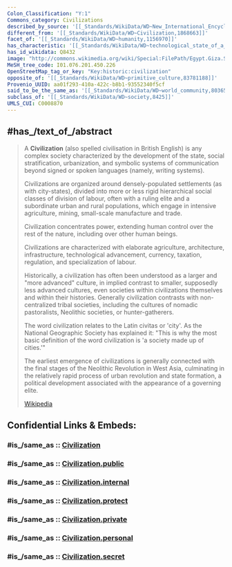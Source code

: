 ```yaml
---
Colon_Classification: "Y:1"
Commons_category: Civilizations
described_by_source: '[[_Standards/WikiData/WD~New_International_Encyclopedia,1029706]]'
different_from: '[[_Standards/WikiData/WD~Civilization,1868663]]'
facet_of: '[[_Standards/WikiData/WD~humanity,1156970]]'
has_characteristic: '[[_Standards/WikiData/WD~technological_state_of_a_civilization,113470485]]'
has_id_wikidata: Q8432
image: "http://commons.wikimedia.org/wiki/Special:FilePath/Egypt.Giza.Sphinx.02.jpg"
MeSH_tree_code: I01.076.201.450.226
OpenStreetMap_tag_or_key: "Key:historic:civilization"
opposite_of: '[[_Standards/WikiData/WD~primitive_culture,83781188]]'
Provenio_UUID: aa01f293-410a-422c-b8b1-93552340f5cf
said_to_be_the_same_as: '[[_Standards/WikiData/WD~world_community,8036557]]'
subclass_of: '[[_Standards/WikiData/WD~society,8425]]'
UMLS_CUI: C0008870
---
```


## #has_/text_of_/abstract 

> A **Civilization** (also spelled civilisation in British English) is any complex society 
> characterized by the development of the state, social stratification, urbanization, 
> and symbolic systems of communication beyond signed or spoken languages (namely, writing systems).
>
> Civilizations are organized around densely-populated settlements (as with city-states), 
> divided into more or less rigid hierarchical social classes of division of labour, 
> often with a ruling elite and a subordinate urban and rural populations, 
> which engage in intensive agriculture, mining, small-scale manufacture and trade. 
> 
> Civilization concentrates power, extending human control over the rest of the nature, 
> including over other human beings. 
> 
> Civilizations are characterized with elaborate agriculture, architecture, infrastructure, 
> technological advancement, currency, taxation, regulation, and specialization of labour.
>
> Historically, a civilization has often been understood as a larger and "more advanced" culture, 
> in implied contrast to smaller, supposedly less advanced cultures, 
> even societies  within civilizations themselves and within their histories. 
> Generally civilization contrasts with non-centralized tribal societies, 
> including the cultures of nomadic pastoralists, Neolithic societies, or hunter-gatherers.
>
> The word civilization relates to the Latin civitas or 'city'. 
> As the National Geographic Society has explained it: 
> "This is why the most basic definition of the word civilization is 'a society made up of cities.'"
>
> The earliest emergence of civilizations is generally connected with 
> the final stages of the Neolithic Revolution in West Asia, 
> culminating in the relatively rapid process of urban revolution and state formation, 
> a political development associated with the appearance of a governing elite.
>
> [Wikipedia](https://en.wikipedia.org/wiki/Civilization) 


## Confidential Links & Embeds: 

### #is_/same_as :: [Civilization](/_Standards/Society/Civilization.md) 

### #is_/same_as :: [Civilization.public](/_public/Society/Civilization.public.md) 

### #is_/same_as :: [Civilization.internal](/_internal/Society/Civilization.internal.md) 

### #is_/same_as :: [Civilization.protect](/_protect/Society/Civilization.protect.md) 

### #is_/same_as :: [Civilization.private](/_private/Society/Civilization.private.md) 

### #is_/same_as :: [Civilization.personal](/_personal/Society/Civilization.personal.md) 

### #is_/same_as :: [Civilization.secret](/_secret/Society/Civilization.secret.md)

